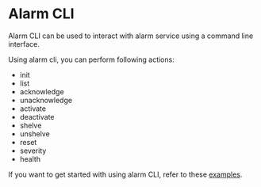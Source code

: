 Alarm CLI
=========================

Alarm CLI can be used to interact with alarm service using a command line interface.

Using alarm cli, you can perform following actions:
* init 
* list 
* acknowledge 
* unacknowledge 
* activate 
* deactivate 
* shelve 
* unshelve 
* reset 
* severity 
* health

If you want to get started with using alarm CLI, refer to these [examples](https://tmtsoftware.github.io/csw/apps/cswalarmcli.html).
